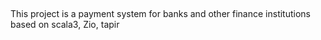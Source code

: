 ##
This project is a payment system for banks and other finance institutions based on scala3, Zio, tapir
